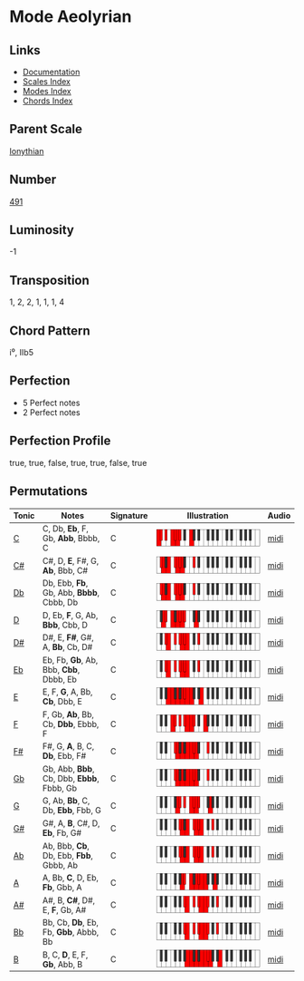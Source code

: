 # Mode Aeolyrian

## Links

- [Documentation](README.md)
- [Scales Index](Scales.md)
- [Modes Index](Modes.md)
- [Chords Index](Chords.md)

## Parent Scale

[Ionythian](ScaleIonythian.md)

## Number

[491](https://ianring.com/musictheory/scales/491)

## Luminosity

-1

## Transposition

1, 2, 2, 1, 1, 1, 4

## Chord Pattern

i⁰, IIb5

## Perfection

- 5 Perfect notes
- 2 Perfect notes

## Perfection Profile

true, true, false, true, true, false, true

## Permutations

| Tonic | Notes | Signature | Illustration | Audio |
|-------|-------|-----------|--------------|-------|
| [C](ModeCNaturalAeolyrian.md) | C, Db, **Eb**, F, Gb, **Abb**, Bbbb, C | C | ![CNaturalAeolyrian](ModeCNaturalAeolyrian.png) | [midi](https://github.com/edipermadi/music/blob/main/docs/ModeCNaturalAeolyrian.mid?raw=true) |
| [C#](ModeCSharpAeolyrian.md) | C#, D, **E**, F#, G, **Ab**, Bbb, C# | C | ![CSharpAeolyrian](ModeCSharpAeolyrian.png) | [midi](https://github.com/edipermadi/music/blob/main/docs/ModeCSharpAeolyrian.mid?raw=true) |
| [Db](ModeDFlatAeolyrian.md) | Db, Ebb, **Fb**, Gb, Abb, **Bbbb**, Cbbb, Db | C | ![DFlatAeolyrian](ModeDFlatAeolyrian.png) | [midi](https://github.com/edipermadi/music/blob/main/docs/ModeDFlatAeolyrian.mid?raw=true) |
| [D](ModeDNaturalAeolyrian.md) | D, Eb, **F**, G, Ab, **Bbb**, Cbb, D | C | ![DNaturalAeolyrian](ModeDNaturalAeolyrian.png) | [midi](https://github.com/edipermadi/music/blob/main/docs/ModeDNaturalAeolyrian.mid?raw=true) |
| [D#](ModeDSharpAeolyrian.md) | D#, E, **F#**, G#, A, **Bb**, Cb, D# | C | ![DSharpAeolyrian](ModeDSharpAeolyrian.png) | [midi](https://github.com/edipermadi/music/blob/main/docs/ModeDSharpAeolyrian.mid?raw=true) |
| [Eb](ModeEFlatAeolyrian.md) | Eb, Fb, **Gb**, Ab, Bbb, **Cbb**, Dbbb, Eb | C | ![EFlatAeolyrian](ModeEFlatAeolyrian.png) | [midi](https://github.com/edipermadi/music/blob/main/docs/ModeEFlatAeolyrian.mid?raw=true) |
| [E](ModeENaturalAeolyrian.md) | E, F, **G**, A, Bb, **Cb**, Dbb, E | C | ![ENaturalAeolyrian](ModeENaturalAeolyrian.png) | [midi](https://github.com/edipermadi/music/blob/main/docs/ModeENaturalAeolyrian.mid?raw=true) |
| [F](ModeFNaturalAeolyrian.md) | F, Gb, **Ab**, Bb, Cb, **Dbb**, Ebbb, F | C | ![FNaturalAeolyrian](ModeFNaturalAeolyrian.png) | [midi](https://github.com/edipermadi/music/blob/main/docs/ModeFNaturalAeolyrian.mid?raw=true) |
| [F#](ModeFSharpAeolyrian.md) | F#, G, **A**, B, C, **Db**, Ebb, F# | C | ![FSharpAeolyrian](ModeFSharpAeolyrian.png) | [midi](https://github.com/edipermadi/music/blob/main/docs/ModeFSharpAeolyrian.mid?raw=true) |
| [Gb](ModeGFlatAeolyrian.md) | Gb, Abb, **Bbb**, Cb, Dbb, **Ebbb**, Fbbb, Gb | C | ![GFlatAeolyrian](ModeGFlatAeolyrian.png) | [midi](https://github.com/edipermadi/music/blob/main/docs/ModeGFlatAeolyrian.mid?raw=true) |
| [G](ModeGNaturalAeolyrian.md) | G, Ab, **Bb**, C, Db, **Ebb**, Fbb, G | C | ![GNaturalAeolyrian](ModeGNaturalAeolyrian.png) | [midi](https://github.com/edipermadi/music/blob/main/docs/ModeGNaturalAeolyrian.mid?raw=true) |
| [G#](ModeGSharpAeolyrian.md) | G#, A, **B**, C#, D, **Eb**, Fb, G# | C | ![GSharpAeolyrian](ModeGSharpAeolyrian.png) | [midi](https://github.com/edipermadi/music/blob/main/docs/ModeGSharpAeolyrian.mid?raw=true) |
| [Ab](ModeAFlatAeolyrian.md) | Ab, Bbb, **Cb**, Db, Ebb, **Fbb**, Gbbb, Ab | C | ![AFlatAeolyrian](ModeAFlatAeolyrian.png) | [midi](https://github.com/edipermadi/music/blob/main/docs/ModeAFlatAeolyrian.mid?raw=true) |
| [A](ModeANaturalAeolyrian.md) | A, Bb, **C**, D, Eb, **Fb**, Gbb, A | C | ![ANaturalAeolyrian](ModeANaturalAeolyrian.png) | [midi](https://github.com/edipermadi/music/blob/main/docs/ModeANaturalAeolyrian.mid?raw=true) |
| [A#](ModeASharpAeolyrian.md) | A#, B, **C#**, D#, E, **F**, Gb, A# | C | ![ASharpAeolyrian](ModeASharpAeolyrian.png) | [midi](https://github.com/edipermadi/music/blob/main/docs/ModeASharpAeolyrian.mid?raw=true) |
| [Bb](ModeBFlatAeolyrian.md) | Bb, Cb, **Db**, Eb, Fb, **Gbb**, Abbb, Bb | C | ![BFlatAeolyrian](ModeBFlatAeolyrian.png) | [midi](https://github.com/edipermadi/music/blob/main/docs/ModeBFlatAeolyrian.mid?raw=true) |
| [B](ModeBNaturalAeolyrian.md) | B, C, **D**, E, F, **Gb**, Abb, B | C | ![BNaturalAeolyrian](ModeBNaturalAeolyrian.png) | [midi](https://github.com/edipermadi/music/blob/main/docs/ModeBNaturalAeolyrian.mid?raw=true) |
